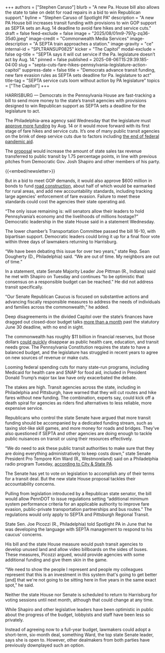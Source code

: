 +++
authors = ["Stephen Caruso"]
blurb = "A new Pa. House bill also allows the state to take on debt for road repairs in a bid to win Republican support."
byline = "Stephen Caruso of Spotlight PA"
description = "A new PA House bill increases transit funding with provisions to win GOP support as SEPTA sets an Aug. 14 deadline to avoid fare hikes and service cuts."
draft = false
feed-exclude = false
image = "2025/08/01m9-797g-zq36-35d0.jpeg"
image-credit = "Commonwealth Media Services"
image-description = "A SEPTA train approaches a station."
image-gravity = "ce"
internal-id = "SPLTRANSUP0825"
kicker = "The Capitol"
modal-exclude = false
og-title = "SEPTA says it will cut service if the Pa. legislature doesn’t act by Aug. 14."
pinned = false
published = 2025-08-06T15:29:39.185-04:00
slug = "septa-cuts-fare-hikes-pennsylvania-legislature-action-capitol"
suppress-date = false
title = "Democrats advance transit funding, new fare evasion rules as SEPTA sets deadline for Pa. legislature to act"
title-tag = "SEPTA service cuts loom without action by PA legislature"
topics = ["The Capitol"]
+++

HARRISBURG — Democrats in the Pennsylvania House are fast-tracking a bill to send more money to the state’s transit agencies with provisions designed to win Republican support as SEPTA sets a deadline for the legislature to act.

The Philadelphia-area agency said Wednesday that the legislature must <a href="https://www.nbcphiladelphia.com/news/local/amid-death-spiral-septa-set-to-release-new-schedules-as-service-cuts-loom/4249686/">approve more funding</a> by Aug. 14 or it would move forward with its first stage of fare hikes and service cuts. It’s one of many public transit agencies on the brink of deep service cuts due to factors including <a href="https://www.spotlightpa.org/news/2024/01/public-transit-funding-pennsylvania-septa-shapiro-trains-buses-fiscal-cliff/">the end of federal pandemic aid</a>.

The <a href="https://www.palegis.us/legislation/bills/2025/hb1788">proposal</a> would increase the amount of state sales tax revenue transferred to public transit by 1.75 percentage points, in line with previous pitches from Democratic Gov. Josh Shapiro and other members of his party.

{{<embed/newsletter>}}

But in a bid to meet GOP demands, it would also approve $600 million in bonds to fund <a href="https://www.spotlightpa.org/news/2025/07/capitol-road-funding-pennsylvania-budget-impasse-2025-transit/">road construction</a>, about half of which would be earmarked for rural areas, and add new accountability standards, including tracking large agencies&#39; enforcement of fare evasion. Failure to meet these standards could cost the agencies their state operating aid.

“The only issue remaining is: will senators allow their leaders to hold Pennsylvania’s economy and the livelihoods of millions hostage?” Democratic leadership in the state House said in a statement Wednesday.

The lower chamber’s Transportation Committee passed the bill 16-10, with bipartisan support. Democratic leaders could bring it up for a final floor vote within three days of lawmakers returning to Harrisburg.

“We have been debating this issue for over two years,” state Rep. Sean Dougherty (D., Philadelphia) said. “We are out of time. My neighbors are out of time.”

In a statement, state Senate Majority Leader Joe Pittman (R., Indiana) said he met with Shapiro on Tuesday and continues “to be optimistic that consensus on a responsible budget can be reached.” He did not address transit specifically.

“Our Senate Republican Caucus is focused on substantive actions and advancing fiscally responsible measures to address the needs of individuals and families across the commonwealth,” he added.

Deep disagreements in the divided Capitol over the state’s finances have dragged out closed-door budget talks <a href="https://www.spotlightpa.org/news/2025/07/pennsylvania-state-budget-impasse-education-funding-delays-capitol/">more than a month</a> past the statutory June 30 deadline, with no end in sight.

The commonwealth has roughly $11 billion in financial reserves, but those dollars <a href="https://www.spotlightpa.org/news/2025/06/pennsylvania-budget-marijuana-transit-septa-skill-games-preview/">could quickly</a> disappear as public health care, education, and transit needs grow. The Pennsylvania Constitution requires the state to have a balanced budget, and the legislature has struggled in recent years to agree on new sources of revenue or make cuts.

Looming federal spending cuts for many state-run programs, including Medicaid for health care and SNAP for food aid, included in President Donald Trump’s major tax law have only exacerbated the debate.

The stakes are high. Transit agencies across the state, including in Philadelphia and Pittsburgh, have warned that they will cut routes and hike fares without new funding. The combination, experts say, could kick off a death spiral for agencies as riders find alternatives to less reliable, more expensive service.

Republicans who control the state Senate have argued that more transit funding should be accompanied by a dedicated funding stream, such as taxing slot-like skill games, and more money for roads and bridges. They’ve also questioned if SEPTA and other agencies are doing enough to tackle public nuisances on transit or using their resources effectively.

“We do need to ask these public transit authorities to make sure that they are doing everything administratively to keep costs down,” state Senate President Pro Tempore Kim Ward (R., Westmoreland) said on a Philadelphia radio program Tuesday, <a href="https://www.cityandstatepa.com/policy/2025/08/kim-ward-suggests-six-month-budget-amid-ongoing-pa-budget-impasse/407228/">according to City &amp; State PA</a>.

The Senate has yet to vote on legislation to accomplish any of their terms for a transit deal. But the new state House proposal tackles their accountability concerns.

Pulling from legislation introduced by a Republican state senator, the bill would allow PennDOT to issue regulations setting “additional minimum system performance criteria for an applicable authority to improve fare evasion, public-private transportation partnerships and bus routes.” The regulations would only apply to SEPTA and Pittsburgh Regional Transit.

State Sen. Joe Picozzi (R., Philadelphia) told Spotlight PA in June that he was developing the language with SEPTA management to respond to his caucus’ concerns.

His bill and the state House measure would push transit agencies to develop unused land and allow video billboards on the sides of buses. These measures, Picozzi argued, would provide agencies with some additional funding and give them skin in the game.

“We need to show the people I represent and people my colleagues represent that this is an investment in this system that&#39;s going to get better \[and\] that we&#39;re not going to be sitting here in five years in the same exact spot,” he said.

Neither the state House nor Senate is scheduled to return to Harrisburg for voting sessions until next month, although that could change at any time.

While Shapiro and other legislative leaders have been optimistic in public about the progress of the budget, lobbyists and staff have been less so privately.

Instead of agreeing now to a full-year budget, lawmakers could adopt a short-term, six-month deal, something Ward, the top state Senate leader, says she is open to. However, other dealmakers from both parties have previously downplayed such an option.

